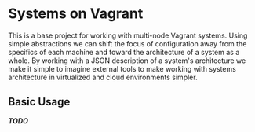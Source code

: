 # Systems on Vagrant
This is a base project for working with multi-node Vagrant systems.  Using simple abstractions we can shift the focus of configuration away from the specifics of each machine and toward the architecture of a system as a whole.  By working with a JSON description of a system's architecture we make it simple to imagine external tools to make working with systems architecture in virtualized and cloud environments simpler.

## Basic Usage
***TODO***

